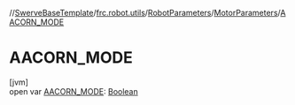 //[SwerveBaseTemplate](../../../../index.md)/[frc.robot.utils](../../index.md)/[RobotParameters](../index.md)/[MotorParameters](index.md)/[AACORN_MODE](-a-a-c-o-r-n_-m-o-d-e.md)

# AACORN_MODE

[jvm]\
open var [AACORN_MODE](-a-a-c-o-r-n_-m-o-d-e.md): [Boolean](https://kotlinlang.org/api/latest/jvm/stdlib/kotlin/-boolean/index.html)
